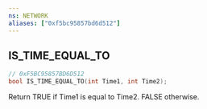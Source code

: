 ```yaml
---
ns: NETWORK
aliases: ["0xf5bc95857bd6d512"]
---
```

## IS_TIME_EQUAL_TO

```c
// 0xF5BC95857BD6D512
bool IS_TIME_EQUAL_TO(int Time1, int Time2);
```

Return TRUE if Time1 is equal to Time2. FALSE otherwise.

